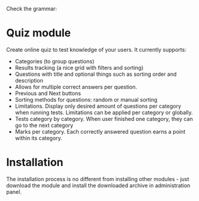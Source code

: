 Check the grammar:

# Quiz module

Create online quiz to test knowledge of your users. It currently supports:

- Categories (to group questions)
- Results tracking (a nice grid with filters and sorting)
- Questions with title and optional things such as sorting order and description
- Allows for multiple correct answers per question.
- Previous and Next buttons
- Sorting methods for questions: random or manual sorting
- Limitations. Display only desired amount of questions per category when running tests. Limitations can be applied per category or globally.
- Tests category by category. When user finished one category, they can go to the next category
- Marks per category. Each correctly answered question earns a point within its category.

# Installation

The installation process is no different from installing other modules - just download the module and install the downloaded archive in administration panel.